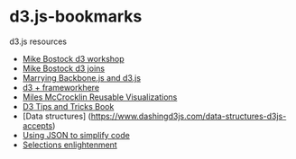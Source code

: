 # d3.js-bookmarks
d3.js resources
- [Mike Bostock d3 workshop](http://bost.ocks.org/mike/d3/workshop/#0)
- [Mike Bostock d3 joins](http://bost.ocks.org/mike/join/)
- [Marrying Backbone.js and d3.js](http://shirley.quora.com/Marrying-Backbone-js-and-D3-js)
- [d3 + frameworkhere](http://bl.ocks.org/milroc/5518052)
- [Miles McCrocklin Reusable Visualizations](https://www.youtube.com/watch?v=Hd2rye9a9kk)
- [D3 Tips and Tricks Book](https://leanpub.com/D3-Tips-and-Tricks/read)
- [Data structures] (https://www.dashingd3js.com/data-structures-d3js-accepts)
- [Using JSON to simplify code](https://www.dashingd3js.com/using-json-to-simplify-code)
- [Selections enlightenment](http://bost.ocks.org/mike/selection/)